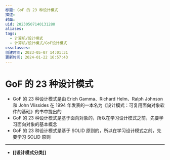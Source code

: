 ```yaml
---
标题: GoF 的 23 种设计模式
描述: 
封面: 
uid: 20230507140131280
aliases: 
tags:
  - 计算机/设计模式
  - 计算机/设计模式/GoF设计模式
cssclasses: 
创建时间: 2023-05-07 14:01:31
更新时间: 2024-01-22 16:57:43
---
```


# GoF 的 23 种设计模式

- GoF 的 23 种设计模式是由 Erich Gamma、Richard Helm、Ralph Johnson 和 John Vlissides 在 1994 年发表的一本名为《设计模式：可复用面向对象软件的基础》的书中提出的
- GoF 的 23 种设计模式是基于面向对象的，所以在学习设计模式之前，先要学习面向对象的基本概念
- GoF 的 23 种设计模式是基于 SOLID 原则的，所以在学习设计模式之前，先要学习 SOLID 原则
---

- **[[设计模式分类]]**
